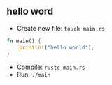 ## hello word
- Create new file: `touch main.rs`
```rust
fn main() {
    println!("hello world");
}
```
- Compile: `rustc main.rs`
- Run: `./main`
